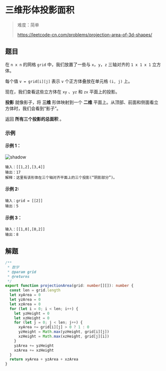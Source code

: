 # 三维形体投影面积

> 难度：简单
>
> https://leetcode-cn.com/problems/projection-area-of-3d-shapes/

## 题目

在 `n x n` 的网格 `grid` 中，我们放置了一些与 `x`，`y`，`z` 三轴对齐的 `1 x 1 x 1` 立方体。

每个值 `v = grid[i][j]` 表示 `v` 个正方体叠放在单元格 `(i, j)` 上。

现在，我们查看这些立方体在 `xy` 、`yz` 和 `zx` 平面上的投影。

**投影** 就像影子，将 **三维** 形体映射到一个 **二维** 平面上。从顶部、前面和侧面看立方体时，我们会看到“影子”。

返回 **所有三个投影的总面积** 。

### 示例

#### 示例 1：

![shadow](https://user-images.githubusercontent.com/54696834/165199446-cadb9235-b7fd-45c8-9e0a-b083555f38dd.png)

```
输入：[[1,2],[3,4]]
输出：17
解释：这里有该形体在三个轴对齐平面上的三个投影(“阴影部分”)。
```

#### 示例 2:

```
输入：grid = [[2]]
输出：5
```

#### 示例 3：

```
输入：[[1,0],[0,2]]
输出：8
```

## 解题

```ts
/**
 * 数学
 * @param grid
 * @returns
 */
export function projectionArea(grid: number[][]): number {
  const len = grid.length
  let xyArea = 0
  let yzArea = 0
  let xzArea = 0
  for (let i = 0; i < len; i++) {
    let yzHeight = 0
    let xzHeight = 0
    for (let j = 0; j < len; j++) {
      xyArea += grid[i][j] > 0 ? 1 : 0
      yzHeight = Math.max(yzHeight, grid[i][j])
      xzHeight = Math.max(xzHeight, grid[j][i])
    }
    yzArea += yzHeight
    xzArea += xzHeight
  }
  return xyArea + yzArea + xzArea
}
```